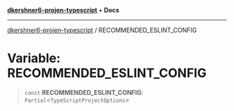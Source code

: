[**dkershner6-projen-typescript**](../README.md) • **Docs**

***

[dkershner6-projen-typescript](../globals.md) / RECOMMENDED\_ESLINT\_CONFIG

# Variable: RECOMMENDED\_ESLINT\_CONFIG

> `const` **RECOMMENDED\_ESLINT\_CONFIG**: `Partial`\<`TypeScriptProjectOptions`\>
